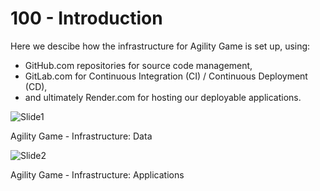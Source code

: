 # 100 - Introduction

Here we descibe how the infrastructure for Agility Game is set up, using:

- GitHub.com repositories for source code management,
- GitLab.com for Continuous Integration (CI) / Continuous Deployment (CD),
- and ultimately Render.com for hosting our deployable applications.

![Slide1](https://github.com/agility-game/infrastructure/assets/1499433/55c5dcb9-4b7a-4baf-b1a0-4995c62eb480)

Agility Game - Infrastructure: Data

![Slide2](https://github.com/agility-game/infrastructure/assets/1499433/f1740b3b-d06b-4f1c-9b7c-7cfd5eada898)

Agility Game - Infrastructure: Applications
